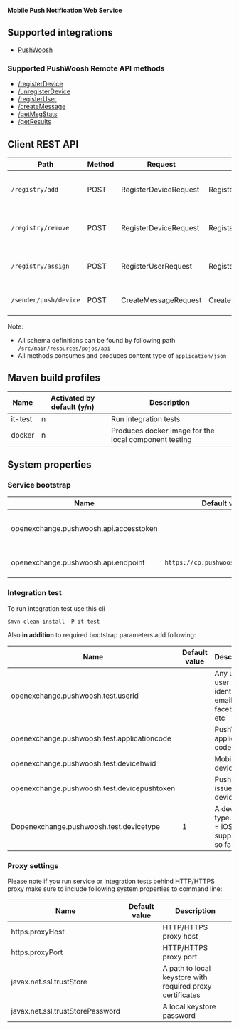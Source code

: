 **Mobile Push Notification Web Service**

## Supported integrations

- [PushWoosh](https://www.pushwoosh.com/)

### Supported PushWoosh Remote API methods

- [/registerDevice](http://docs.pushwoosh.com/docs/registerdevice)
- [/unregisterDevice](http://docs.pushwoosh.com/docs/unregisterdevice)
- [/registerUser](http://docs.pushwoosh.com/docs/registeruser)
- [/createMessage](http://docs.pushwoosh.com/docs/createmessage)
- [/getMsgStats](http://docs.pushwoosh.com/docs/getmsgstats)
- [/getResults](http://docs.pushwoosh.com/docs/getresults)

## Client REST API 


|Path|Method|Request|Response|Description|
|---|---|---|---|---|
|`/registry/add`|POST|RegisterDeviceRequest|RegisterDeviceResponse|Register device to PushWoosh application|
|`/registry/remove`|POST|RegisterDeviceRequest|RegisterDeviceResponse|Unregister device from PushWoosh application|
|`/registry/assign`|POST|RegisterUserRequest|RegisterUserResponse|Assign user to PushWoosh application|
|`/sender/push/device`|POST|CreateMessageRequest|CreateMessageResponse|Send push message to device|

Note: 
- All schema definitions can be found by following path `/src/main/resources/pojos/api`
- All methods consumes and produces content type of `application/json`

## Maven build profiles

|Name|Activated by default (y/n)|Description|
|---|---|---|
|it-test|n|Run integration tests|
|docker|n|Produces docker image for the local component testing|

## System properties

### Service bootstrap

|Name|Default value|Description|
|---|---|---|
|openexchange.pushwoosh.api.accesstoken| |PushWoosh Remote API [access token](https://go.pushwoosh.com/v2/api_access)| 
|openexchange.pushwoosh.api.endpoint|`https://cp.pushwoosh.com/json/1.3`|PushWoosh Remote API endpoint|

### Integration test

To run integration test use this cli
 
`$mvn clean install -P it-test`

Also **in addition** to required bootstrap parameters add following:

|Name|Default value|Description|
|---|---|---|
|openexchange.pushwoosh.test.userid| |Any unique user identifier as email, facebookId etc|
|openexchange.pushwoosh.test.applicationcode| |PushWoosh application code|
|openexchange.pushwoosh.test.devicehwid| |Mobile device id|
|openexchange.pushwoosh.test.devicepushtoken| |Push token issued per device|
|Dopenexchange.pushwoosh.test.devicetype|1|A device type. Only `1` = iOS is supported so far|

### Proxy settings

Please note if you run service or integration tests behind HTTP/HTTPS proxy make sure to include following system properties to command line:

|Name|Default value|Description|
|---|---|---|
|https.proxyHost| |HTTP/HTTPS proxy host|
|https.proxyPort| |HTTP/HTTPS proxy port|
|javax.net.ssl.trustStore| |A path to local keystore with required proxy certificates|
|javax.net.ssl.trustStorePassword| |A local keystore password|


